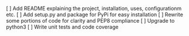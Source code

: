 [ ] Add README explaining the project, installation, uses, configurationm etc.
[ ] Add setup.py and package for PyPi for easy installation
[ ] Rewrite some portions of code for clarity and PEP8 compliance
[ ] Upgrade to python3
[ ] Write unit tests and code coverage
